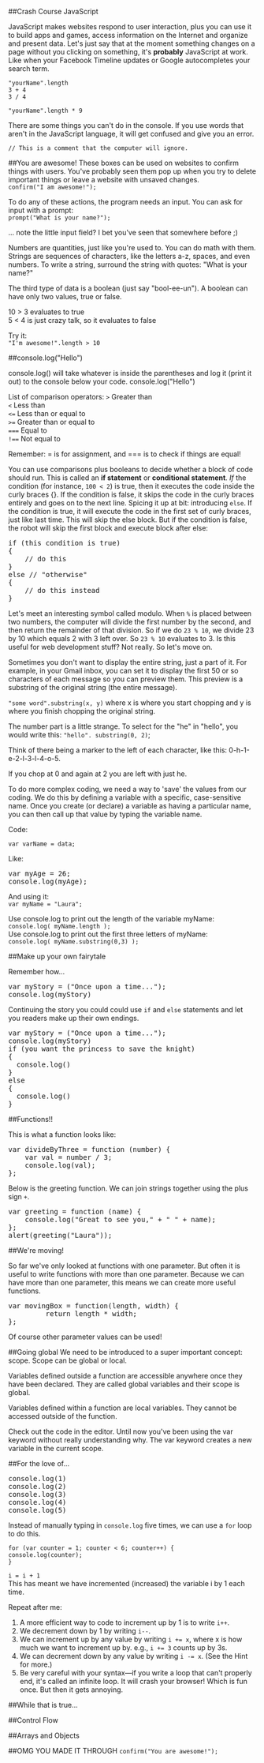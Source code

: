##Crash Course JavaScript

JavaScript makes websites respond to user interaction, plus you can use it to build apps and games, access information on the Internet and organize and present data. Let's just say that at the moment something changes on a page without you clicking on something, it's **probably** JavaScript at work. Like when your Facebook Timeline updates or Google autocompletes your search term. 

``` "yourName".length ```   
``` 3 + 4 ```  
``` 3 / 4 ```  

``` "yourName".length * 9 ```  

There are some things you can't do in the console. If you use words that aren't in the JavaScript language, it will get confused and give you an error.  

``` // This is a comment that the computer will ignore. ```   


##You are awesome!
These boxes can be used on websites to confirm things with users. You've probably seen them pop up when you try to delete important things or leave a website with unsaved changes.  
``` confirm("I am awesome!"); ```  

To do any of these actions, the program needs an input. You can ask for input with a prompt:  
``` prompt("What is your name?"); ```

... note the little input field? I bet you've seen that somewhere before ;)

Numbers are quantities, just like you're used to. You can do math with them. Strings are sequences of characters, like the letters a-z, spaces, and even numbers. 
To write a string, surround the string with quotes: "What is your name?"

The third type of data is a boolean (just say "bool-ee-un"). A boolean can have only two values, true or false.  

10 > 3 evaluates to true  
5 < 4 is just crazy talk, so it evaluates to false  

Try it:  
``` "I'm awesome!".length > 10 ```  

##console.log("Hello")

console.log() will take whatever is inside the parentheses and log it (print it out) to the console below your code. 
console.log("Hello")


List of comparison operators:
``` > ``` Greater than  
``` < ``` Less than  
``` <= ``` Less than or equal to  
``` >= ``` Greater than or equal to  
``` === ``` Equal to  
``` !== ``` Not equal to  

Remember: = is for assignment, and === is to check if things are equal!  

You can use comparisons plus booleans to decide whether a block of code should run. This is called an **if statement** or **conditional statement**. *If* the condition (for instance, ```100 < 2```) is true, then it executes the code inside the curly braces {}. If the condition is false, it skips the code in the curly braces entirely and goes on to the next line. Spicing it up at bit: introducing ```else```. If the condition is true, it will execute the code in the first set of curly braces, just like last time. This will skip the else block. But if the condition is false, the robot will skip the first block and execute block after else:  
<pre>
if (this condition is true)  
{  
    // do this  
}  
else // "otherwise"  
{  
    // do this instead  
}  
</pre>

Let's meet an interesting symbol called modulo. When ``` % ``` is placed between two numbers, the computer will divide the first number by the second, and then return the remainder of that division. So if we do ```23 % 10```, we divide 23 by 10 which equals 2 with 3 left over. So ```23 % 10``` evaluates to 3. Is this useful for web development stuff? Not really. So let's move on.  

Sometimes you don't want to display the entire string, just a part of it. For example, in your Gmail inbox, you can set it to display the first 50 or so characters of each message so you can preview them. This preview is a substring of the original string (the entire message). 

``` "some word".substring(x, y) ``` where x is where you start chopping and y is where you finish chopping the original string.

The number part is a little strange. To select for the "he" in "hello", you would write this: ```"hello". substring(0, 2)```;

Think of there being a marker to the left of each character, like this: 0-h-1-e-2-l-3-l-4-o-5.

If you chop at 0 and again at 2 you are left with just he.   

To do more complex coding, we need a way to 'save' the values from our coding. We do this by defining a variable with a specific, case-sensitive name. Once you create (or declare) a variable as having a particular name, you can then call up that value by typing the variable name.

Code:  

``` var varName = data; ```  

Like:  
<pre>
var myAge = 26;  
console.log(myAge);  
</pre>  

And using it:  
``` var myName = "Laura"; ```  

Use console.log to print out the length of the variable myName:  
``` console.log( myName.length ); ```  
Use console.log to print out the first three letters of myName:  
``` console.log( myName.substring(0,3) ); ```  

##Make up your own fairytale 

Remember how...  

<pre>
var myStory = ("Once upon a time...");  
console.log(myStory)  
</pre>
  
Continuing the story you could could use ```if``` and ```else``` statements and let you readers make up their own endings. 

<pre>
var myStory = ("Once upon a time...");  
console.log(myStory)  
if (you want the princess to save the knight)   
{  
  console.log()  
}  
else   
{  
  console.log()  
}  
</pre>


##Functions!!

This is what a function looks like:  
<pre>
var divideByThree = function (number) {  
    var val = number / 3;  
    console.log(val);  
};  
</pre>

Below is the greeting function. We can join strings together using the plus sign ```+```.

<pre>
var greeting = function (name) {  
    console.log("Great to see you," + " " + name);  
};  
alert(greeting("Laura"));  
</pre>

##We're moving!

So far we've only looked at functions with one parameter. But often it is useful to write functions with more than one parameter.  Because we can have more than one parameter, this means we can create more useful functions.   
<pre>
var movingBox = function(length, width) {  
         return length * width;  
};  
</pre>

Of course other parameter values can be used!  

##Going global
We need to be introduced to a super important concept: scope. Scope can be global or local.

Variables defined outside a function are accessible anywhere once they have been declared. They are called global variables and their scope is global.

Variables defined within a function are local variables. They cannot be accessed outside of the function.

Check out the code in the editor. Until now you've been using the var keyword without really understanding why. The var keyword creates a new variable in the current scope. 

##For the love of...
<pre>
console.log(1)  
console.log(2)  
console.log(3)  
console.log(4)  
console.log(5)  
</pre>

Instead of manually typing in ``` console.log ``` five times, we can use a ``` for ``` loop to do this.

``` for (var counter = 1; counter < 6; counter++) { ```   
```	console.log(counter);  ```  
``` } ```  

``` i = i + 1 ```  
This has meant we have incremented (increased) the variable i by 1 each time.

Repeat after me:  
1. A more efficient way to code to increment up by 1 is to write ```i++```.
2. We decrement down by 1 by writing ```i--```.
3. We can increment up by any value by writing ```i += x```, where x is how much we want to increment up by. e.g., ```i += 3``` counts up by 3s.
4. We can decrement down by any value by writing ```i -= x```. (See the Hint for more.)
5. Be very careful with your syntax—if you write a loop that can't properly end, it's called an infinite loop. It will crash your browser! Which is fun once. But then it gets annoying.  

##While that is true...  

##Control Flow

##Arrays and Objects

##OMG YOU MADE IT THROUGH
``` confirm("You are awesome!"); ```
